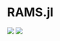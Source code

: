 # RAMS.jl
[![](https://img.shields.io/badge/docs-stable-blue.svg)](https://lsterzinger.github.io/RAMS.jl/stable)
[![](https://img.shields.io/badge/docs-dev-blue.svg)](https://lsterzinger.github.io/RAMS.jl/dev)
